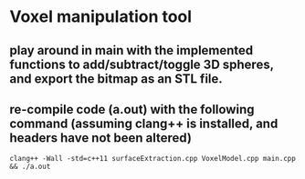 # Voxel manipulation tool

## play around in main with the implemented functions to add/subtract/toggle 3D spheres, and export the bitmap as an STL file.

## re-compile code (a.out) with the following command (assuming clang++ is installed, and headers have not been altered)

`clang++ -Wall -std=c++11 surfaceExtraction.cpp VoxelModel.cpp main.cpp  && ./a.out`
